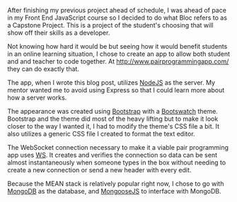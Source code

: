 After finishing my previous project ahead of schedule, I was ahead of pace in my Front End JavaScript course so I decided to do what Bloc refers to as a Capstone Project. This is a project of the student's choosing that will show off their skills as a developer.

Not knowing how hard it would be but seeing how it would benefit students in an online learning situation, I chose to create an app to allow both student and and teacher to code together. At http://www.pairprogrammingapp.com/ they can do exactly that.

The app, when I wrote this blog post, utilizes <a target="_blank" href="https://nodejs.org/en/">NodeJS</a> as the server. My mentor wanted me to avoid using Express so that I could learn more about how a server works.

The appearance was created using <a target="_blank" href="http://getbootstrap.com/">Bootstrap</a> with a <a target="_blank" href="https://bootswatch.com/">Bootswatch</a> theme. Bootstrap and the theme did most of the heavy lifting but to make it look closer to the way I wanted it, I had to modify the theme's CSS file a bit. It also utilizes a generic CSS file I created to format the text editor.

The WebSocket connection necessary to make it a viable pair programming app uses <a target="_blank" href="https://github.com/websockets/ws">WS</a>. It creates and verifies the connection so data can be sent almost instantaneously when someone types in the box without needing to create a new connection or send a new header with every edit.

Because the MEAN stack is relatively popular right now, I chose to go with <a target="_blank" href="https://www.mongodb.com/">MongoDB</a> as the database, and <a target="_blank" href="http://mongoosejs.com/">MongooseJS</a> to interface with MongoDB.
